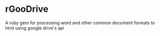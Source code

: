 rGooDrive
=========

A ruby gem for processing word and other common document formats to html using google drive's api
